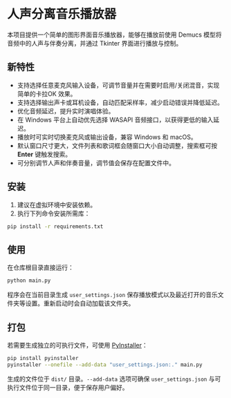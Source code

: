 # 人声分离音乐播放器

本项目提供一个简单的图形界面音乐播放器，能够在播放前使用 Demucs 模型将音频中的人声与伴奏分离，并通过 Tkinter 界面进行播放与控制。

## 新特性

- 支持选择任意麦克风输入设备，可调节音量并在需要时启用/关闭混音，实现简单的卡拉OK 效果。
- 支持选择输出声卡或耳机设备，自动匹配采样率，减少启动错误并降低延迟。
- 优化音频延迟，提升实时演唱体验。
- 在 Windows 平台上自动优先选择 WASAPI 音频接口，以获得更低的输入延迟。
- 播放时可实时切换麦克风或输出设备，兼容 Windows 和 macOS。
- 默认窗口尺寸更大，文件列表和歌词框会随窗口大小自动调整，搜索框可按 **Enter** 键触发搜索。
- 可分别调节人声和伴奏音量，调节值会保存在配置文件中。
## 安装

1. 建议在虚拟环境中安装依赖。
2. 执行下列命令安装所需库：

```bash
pip install -r requirements.txt
```

## 使用

在仓库根目录直接运行：

```bash
python main.py
```

程序会在当前目录生成 `user_settings.json` 保存播放模式以及最近打开的音乐文件夹等设置。重新启动时会自动加载该文件夹。

## 打包

若需要生成独立的可执行文件，可使用 [PyInstaller](https://pyinstaller.org/)：

```bash
pip install pyinstaller
pyinstaller --onefile --add-data "user_settings.json:." main.py
```

生成的文件位于 `dist/` 目录。`--add-data` 选项可确保 `user_settings.json` 与可执行文件位于同一目录，便于保存用户偏好。



